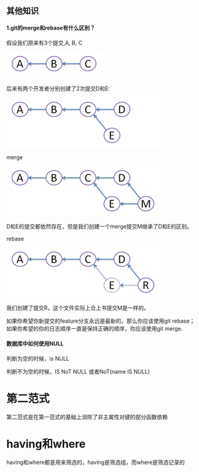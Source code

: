 ## 其他知识

#### 1.git的merge和rebase有什么区别？

假设我们原来有3个提交,A, B, C

 ![1](figure/1.png)

后来有两个开发者分别创建了2次提交D和E:

 ![2](figure/2.png)

merge

 ![3](figure/3.png)

D和E的提交都依然存在，但是我们创建一个merge提交M继承了D和E的区别。

rebase

 ![4](figure/4.png)

我们创建了提交R，这个文件实际上合上书提交M是一样的。

如果你希望你新提交的feature分支永远是最新的，那么你应该使用git rebase；如果你希望的你的日志顺序一直是保持正确的顺序，你应该使用git merge.

####  数据库中如何使用NULL

判断为空的时候，is NULL

判断不为空的时候，IS NoT NULL 或者NoT(name IS NULL)

# 第二范式

第二范式是在第一范式的基础上消除了非主属性对键的部分函数依赖

# having和where

having和where都是用来筛选的，having是筛选组，而where是筛选记录的

 